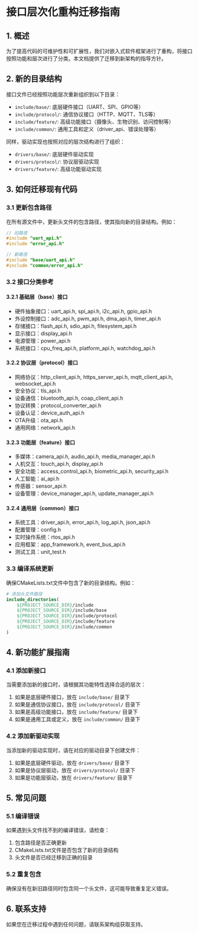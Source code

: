 # 接口层次化重构迁移指南

## 1. 概述

为了提高代码的可维护性和可扩展性，我们对嵌入式软件框架进行了重构，将接口按照功能和层次进行了分类。本文档提供了迁移到新架构的指导方针。

## 2. 新的目录结构

接口文件已经按照功能层次重新组织到以下目录：

- `include/base/`: 底层硬件接口（UART、SPI、GPIO等）
- `include/protocol/`: 通信协议接口（HTTP、MQTT、TLS等）
- `include/feature/`: 高级功能接口（摄像头、生物识别、访问控制等）
- `include/common/`: 通用工具和定义（driver_api、错误处理等）

同样，驱动实现也按照对应的层次结构进行了组织：

- `drivers/base/`: 底层硬件驱动实现
- `drivers/protocol/`: 协议层驱动实现
- `drivers/feature/`: 高级功能驱动实现

## 3. 如何迁移现有代码

### 3.1 更新包含路径

在所有源文件中，更新头文件的包含路径，使其指向新的目录结构。例如：

```c
// 旧路径
#include "uart_api.h"
#include "error_api.h"

// 新路径
#include "base/uart_api.h"
#include "common/error_api.h"
```

### 3.2 接口分类参考

#### 3.2.1 基础层（base）接口
- 硬件抽象接口：uart_api.h, spi_api.h, i2c_api.h, gpio_api.h
- 外设控制接口：adc_api.h, pwm_api.h, dma_api.h, timer_api.h
- 存储接口：flash_api.h, sdio_api.h, filesystem_api.h
- 显示接口：display_api.h
- 电源管理：power_api.h
- 系统接口：cpu_freq_api.h, platform_api.h, watchdog_api.h

#### 3.2.2 协议层（protocol）接口
- 网络协议：http_client_api.h, https_server_api.h, mqtt_client_api.h, websocket_api.h
- 安全协议：tls_api.h
- 设备通信：bluetooth_api.h, coap_client_api.h
- 协议转换：protocol_converter_api.h
- 设备认证：device_auth_api.h
- OTA升级：ota_api.h
- 通用网络：network_api.h

#### 3.2.3 功能层（feature）接口
- 多媒体：camera_api.h, audio_api.h, media_manager_api.h
- 人机交互：touch_api.h, display_api.h
- 安全功能：access_control_api.h, biometric_api.h, security_api.h
- 人工智能：ai_api.h
- 传感器：sensor_api.h
- 设备管理：device_manager_api.h, update_manager_api.h

#### 3.2.4 通用层（common）接口
- 系统工具：driver_api.h, error_api.h, log_api.h, json_api.h
- 配置管理：config.h
- 实时操作系统：rtos_api.h
- 应用框架：app_framework.h, event_bus_api.h
- 测试工具：unit_test.h

### 3.3 编译系统更新

确保CMakeLists.txt文件中包含了新的目录结构。例如：

```cmake
# 添加头文件路径
include_directories(
    ${PROJECT_SOURCE_DIR}/include
    ${PROJECT_SOURCE_DIR}/include/base
    ${PROJECT_SOURCE_DIR}/include/protocol
    ${PROJECT_SOURCE_DIR}/include/feature
    ${PROJECT_SOURCE_DIR}/include/common
)
```

## 4. 新功能扩展指南

### 4.1 添加新接口

当需要添加新的接口时，请根据其功能特性选择合适的层次：

1. 如果是底层硬件接口，放在 `include/base/` 目录下
2. 如果是通信协议接口，放在 `include/protocol/` 目录下
3. 如果是高级功能接口，放在 `include/feature/` 目录下
4. 如果是通用工具或定义，放在 `include/common/` 目录下

### 4.2 添加新驱动实现

当添加新的驱动实现时，请在对应的驱动目录下创建文件：

1. 如果是底层硬件驱动，放在 `drivers/base/` 目录下
2. 如果是协议层驱动，放在 `drivers/protocol/` 目录下
3. 如果是功能层驱动，放在 `drivers/feature/` 目录下

## 5. 常见问题

### 5.1 编译错误

如果遇到头文件找不到的编译错误，请检查：

1. 包含路径是否正确更新
2. CMakeLists.txt文件是否包含了新的目录结构
3. 头文件是否已经迁移到正确的目录

### 5.2 重复包含

确保没有在新旧路径同时包含同一个头文件，这可能导致重复定义错误。

## 6. 联系支持

如果您在迁移过程中遇到任何问题，请联系架构组获取支持。
